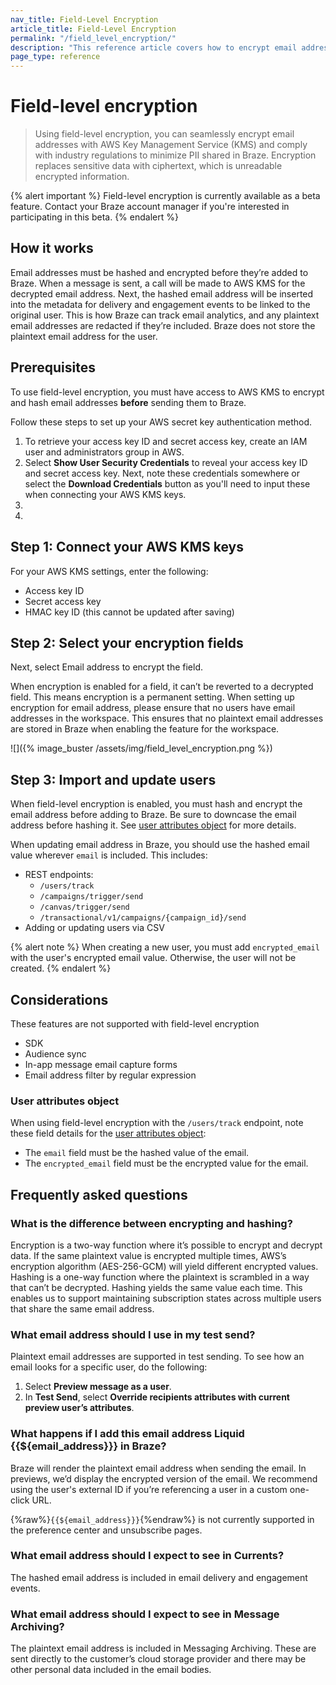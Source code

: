 ```yaml
---
nav_title: Field-Level Encryption
article_title: Field-Level Encryption
permalink: "/field_level_encryption/"
description: "This reference article covers how to encrypt email addresses to minimize PII shared in Braze."
page_type: reference
---
```


# Field-level encryption

> Using field-level encryption, you can seamlessly encrypt email addresses with AWS Key Management Service (KMS) and comply with industry regulations to minimize PII shared in Braze. Encryption replaces sensitive data with ciphertext, which is unreadable encrypted information.

{% alert important %}
Field-level encryption is currently available as a beta feature. Contact your Braze account manager if you're interested in participating in this beta.
{% endalert %}

## How it works

Email addresses must be hashed and encrypted before they’re added to Braze. When a message is sent, a call will be made to AWS KMS for the decrypted email address. Next, the hashed email address will be inserted into the metadata for delivery and engagement events to be linked to the original user. This is how Braze can track email analytics, and any plaintext email addresses are redacted if they’re included. Braze does not store the plaintext email address for the user.

## Prerequisites

To use field-level encryption, you must have access to AWS KMS to encrypt and hash email addresses **before** sending them to Braze. 

Follow these steps to set up your AWS secret key authentication method.

1. To retrieve your access key ID and secret access key, create an IAM user and administrators group in AWS.
2. Select **Show User Security Credentials** to reveal your access key ID and secret access key. Next, note these credentials somewhere or select the **Download Credentials** button as you'll need to input these when connecting your AWS KMS keys.
3. 
4. 

## Step 1: Connect your AWS KMS keys

For your AWS KMS settings, enter the following:

- Access key ID
- Secret access key
- HMAC key ID (this cannot be updated after saving)

## Step 2: Select your encryption fields

Next, select Email address to encrypt the field. 

When encryption is enabled for a field, it can’t be reverted to a decrypted field. This means encryption is a permanent setting. When setting up encryption for email address, please ensure that no users have email addresses in the workspace. This ensures that no plaintext email addresses are stored in Braze when enabling the feature for the workspace.

![]({% image_buster /assets/img/field_level_encryption.png %})

## Step 3: Import and update users

When field-level encryption is enabled, you must hash and encrypt the email address before adding to Braze. Be sure to downcase the email address before hashing it. See [user attributes object](#user-attributes-object) for more details.

When updating email address in Braze, you should use the hashed email value wherever `email` is included. This includes:

- REST endpoints:
    - `/users/track`
    - `/campaigns/trigger/send`
    - `/canvas/trigger/send`
    - `/transactional/v1/campaigns/{campaign_id}/send`
- Adding or updating users via CSV

{% alert note %}
When creating a new user, you must add `encrypted_email` with the user's encrypted email value. Otherwise, the user will not be created.
{% endalert %}

## Considerations

These features are not supported with field-level encryption

- SDK
- Audience sync
- In-app message email capture forms
- Email address filter by regular expression

### User attributes object

When using field-level encryption with the `/users/track` endpoint, note these field details for the [user attributes object]({{site.baseurl}}/api/objects_filters/user_attributes_object):

- The `email` field must be the hashed value of the email.
- The `encrypted_email` field must be the encrypted value for the email.

## Frequently asked questions

### What is the difference between encrypting and hashing?

Encryption is a two-way function where it’s possible to encrypt and decrypt data. If the same plaintext value is encrypted multiple times, AWS’s encryption algorithm (AES-256-GCM) will yield different encrypted values. Hashing is a one-way function where the plaintext is scrambled in a way that can’t be decrypted. Hashing yields the same value each time. This enables us to support maintaining subscription states across multiple users that share the same email address.

### What email address should I use in my test send?
Plaintext email addresses are supported in test sending. To see how an email looks for a specific user, do the following:

1. Select **Preview message as a user**.
2. In **Test Send**, select **Override recipients attributes with current preview user’s attributes**.

### What happens if I add this email address Liquid {{${email_address}}} in Braze?

Braze will render the plaintext email address when sending the email. In previews, we’d display the encrypted version of the email. We recommend using the user's external ID if you’re referencing a user in a custom one-click URL.

{%raw%}`{{${email_address}}}`{%endraw%} is not currently supported in the preference center and unsubscribe pages.

### What email address should I expect to see in Currents?

The hashed email address is included in email delivery and engagement events.

### What email address should I expect to see in Message Archiving?

The plaintext email address is included in Messaging Archiving. These are sent directly to the customer’s cloud storage provider and there may be other personal data included in the email bodies.
